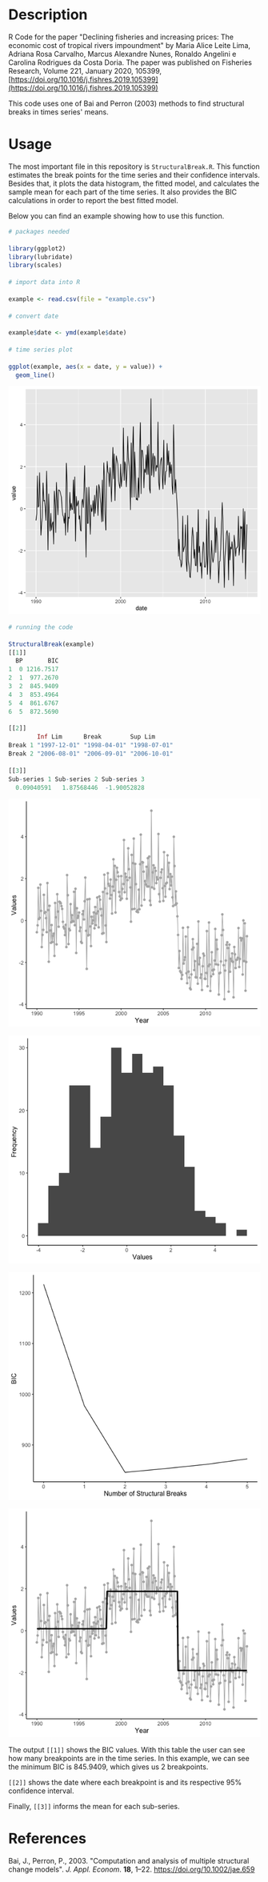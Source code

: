 # Description

R Code for the paper "Declining fisheries and increasing prices: The economic cost of tropical rivers impoundment" by Maria Alice Leite Lima, Adriana Rosa Carvalho, Marcus Alexandre Nunes, Ronaldo Angelini e Carolina Rodrigues da Costa Doria. The paper was published on Fisheries Research, Volume 221, January 2020, 105399, [https://doi.org/10.1016/j.fishres.2019.105399](https://doi.org/10.1016/j.fishres.2019.105399)

This code uses one of Bai and Perron (2003) methods to find structural breaks in times series' means. 

# Usage

The most important file in this repository is `StructuralBreak.R`. This function estimates the break points for the time series and their confidence intervals. Besides that, it plots the data histogram, the fitted model, and calculates the sample mean for each part of the time series. It also provides the BIC calculations in order to report the best fitted model.

Below you can find an example showing how to use this function. 

```r
# packages needed

library(ggplot2)
library(lubridate)
library(scales)

# import data into R

example <- read.csv(file = "example.csv")

# convert date

example$date <- ymd(example$date)

# time series plot

ggplot(example, aes(x = date, y = value)) +
  geom_line()
```

![time series plot](images/ts.png)

```r
# running the code

StructuralBreak(example)
[[1]]
  BP       BIC
1  0 1216.7517
2  1  977.2670
3  2  845.9409
4  3  853.4964
5  4  861.6767
6  5  872.5690

[[2]]
        Inf Lim      Break        Sup Lim     
Break 1 "1997-12-01" "1998-04-01" "1998-07-01"
Break 2 "2006-08-01" "2006-09-01" "2006-10-01"

[[3]]
Sub-series 1 Sub-series 2 Sub-series 3 
  0.09040591   1.87568446  -1.90052828
```

![simulated time series](images/ts_sb.png)

![histogram](images/hist.png)

![bic](images/bic.png)

![final model](images/final_model.png)

The output `[[1]]` shows the BIC values. With this table the user can see how many breakpoints are in the time series. In this example, we can see the minimum BIC is 845.9409, which gives us 2 breakpoints.

`[[2]]` shows the date where each breakpoint is and its respective 95% confidence interval.

Finally, `[[3]]` informs the mean for each sub-series.


# References

Bai, J., Perron, P., 2003. "Computation and analysis of multiple structural change models". *J. Appl. Econom*. **18**, 1–22. https://doi.org/10.1002/jae.659